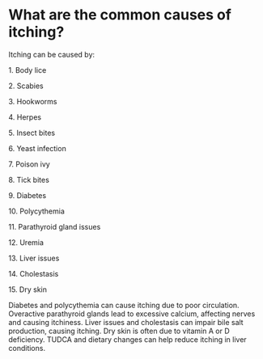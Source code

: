 # What are the common causes of itching?

Itching can be caused by:

1\. Body lice

2\. Scabies

3\. Hookworms

4\. Herpes

5\. Insect bites

6\. Yeast infection

7\. Poison ivy

8\. Tick bites

9\. Diabetes

10\. Polycythemia

11\. Parathyroid gland issues

12\. Uremia

13\. Liver issues

14\. Cholestasis

15\. Dry skin

Diabetes and polycythemia can cause itching due to poor circulation. Overactive parathyroid glands lead to excessive calcium, affecting nerves and causing itchiness. Liver issues and cholestasis can impair bile salt production, causing itching. Dry skin is often due to vitamin A or D deficiency. TUDCA and dietary changes can help reduce itching in liver conditions.